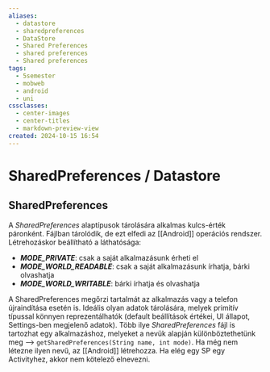 ```yaml
---
aliases:
  - datastore
  - sharedpreferences
  - DataStore
  - Shared Preferences
  - shared preferences
  - Shared preferences
tags:
  - 5semester
  - mobweb
  - android
  - uni
cssclasses:
  - center-images
  - center-titles
  - markdown-preview-view
created: 2024-10-15 16:54
---
```



# SharedPreferences / Datastore


## SharedPreferences

A *SharedPreferences* alaptípusok tárolására alkalmas kulcs-érték páronként. Fájlban tárolódik, de ezt elfedi az [[Android]] operációs rendszer. Létrehozáskor beállítható a láthatósága:

- ***MODE_PRIVATE***: csak a saját alkalmazásunk érheti el
- ***MODE_WORLD_READABLE***: csak a saját alkalmazásunk írhatja, bárki olvashatja
- ***MODE_WORLD_WRITABLE***: bárki írhatja és olvashatja

A SharedPreferences megőrzi tartalmát az alkalmazás vagy a telefon újraindítása esetén is. Ideális olyan adatok tárolására, melyek primitív típussal könnyen reprezentálhatók (default beállítások értékei, UI állapot, Settings-ben megjelenő adatok). Több ilye *SharedPreferences* fájl is tartozhat egy alkalmazáshoz, melyeket a nevük alapján különböztethetünk meg --> `getSharedPreferences(String name, int mode)`.
Ha még nem létezne ilyen nevű, az [[Android]] létrehozza. Ha elég egy SP egy Activityhez, akkor nem kötelező elnevezni.


